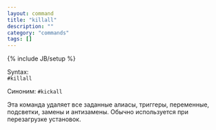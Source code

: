 ```yaml
---
layout: command
title: "killall"
description: ""
category: "commands"
tags: []
---
```

{% include JB/setup %}

Syntax:  
`#killall`

Синоним: `#kickall`

Эта команда удаляет все заданные алиасы, триггеры, переменные, подсветки, замены и антизамены. 
Обычно используется при перезагрузке установок.
